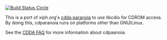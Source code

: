 [![Build Status Circle](https://circleci.com/gh/rocky/libcdio-paranoia.svg?&style=shield)](https://circleci.com/gh/rocky/libcdio-paranoia)

This is a port of xiph.org's [cdda paranoia](https://www.xiph.org/paranoia/) to use libcdio for CDROM access. By doing this, cdparanoia runs on platforms other than GNU/Linux.

See the [CDDA FAQ](https://www.xiph.org/paranoia/faq.html) for more information about cdpaanoia.
